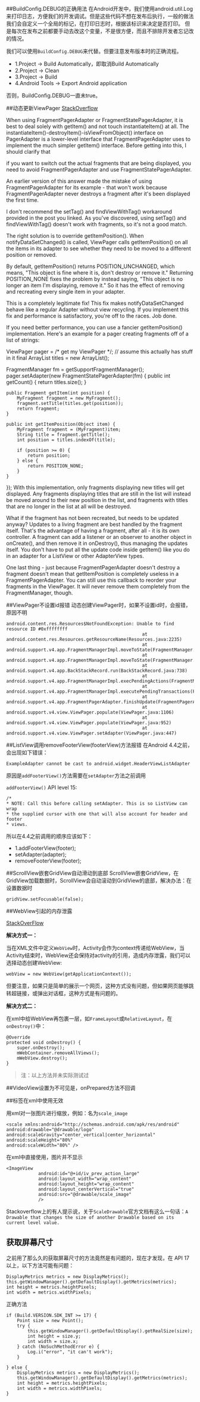 ##BuildConfig.DEBUG的正确用法
在Android开发中，我们使用android.util.Log来打印日志，方便我们的开发调试。但是这些代码不想在发布后执行，一般的做法我们会自定义一个全局的标记，在打印日志时，根据该标识来决定是否打印。
但是每次在发布之前都要手动去改这个变量，不是很方便，而且不排除开发者忘记改的情况。

我们可以使用`BuildConfig.DEBUG`来代替。但要注意发布版本时的正确流程。

- 1.Project -> Build Automatically，即取消Build Automatically
- 2.Project -> Clean
- 3.Project -> Build
- 4.Android Tools -> Export Android application

否则，BuildConfig.DEBUG一直未true。

##动态更新ViewPager
[StackOverflow](http://stackoverflow.com/questions/10849552/update-viewpager-dynamically/10852046#10852046)


When using FragmentPagerAdapter or FragmentStatePagerAdapter, it is best to deal solely with getItem() and not touch instantiateItem() at all. The instantiateItem()-destroyItem()-isViewFromObject() interface on PagerAdapter is a lower-level interface that FragmentPagerAdapter uses to implement the much simpler getItem() interface.
Before getting into this, I should clarify that

if you want to switch out the actual fragments that are being displayed, you need to avoid FragmentPagerAdapter and use FragmentStatePagerAdapter.

An earlier version of this answer made the mistake of using FragmentPagerAdapter for its example - that won't work because FragmentPagerAdapter never destroys a fragment after it's been displayed the first time.

I don't recommend the setTag() and findViewWithTag() workaround provided in the post you linked. As you've discovered, using setTag() and findViewWithTag() doesn't work with fragments, so it's not a good match.

The right solution is to override getItemPosition(). When notifyDataSetChanged() is called, ViewPager calls getItemPosition() on all the items in its adapter to see whether they need to be moved to a different position or removed.

By default, getItemPosition() returns POSITION_UNCHANGED, which means, "This object is fine where it is, don't destroy or remove it." Returning POSITION_NONE fixes the problem by instead saying, "This object is no longer an item I'm displaying, remove it." So it has the effect of removing and recreating every single item in your adapter.

This is a completely legitimate fix! This fix makes notifyDataSetChanged behave like a regular Adapter without view recycling. If you implement this fix and performance is satisfactory, you're off to the races. Job done.

If you need better performance, you can use a fancier getItemPosition() implementation. Here's an example for a pager creating fragments off of a list of strings:

ViewPager pager = /* get my ViewPager */;
// assume this actually has stuff in it
final ArrayList<String> titles = new ArrayList<String>();

FragmentManager fm = getSupportFragmentManager();
pager.setAdapter(new FragmentStatePagerAdapter(fm) {
    public int getCount() {
        return titles.size();
    }

    public Fragment getItem(int position) {
        MyFragment fragment = new MyFragment();
        fragment.setTitle(titles.get(position));
        return fragment;
    }

    public int getItemPosition(Object item) {
        MyFragment fragment = (MyFragment)item;
        String title = fragment.getTitle();
        int position = titles.indexOf(title);

        if (position >= 0) {
            return position;
        } else {
            return POSITION_NONE;
        }
    }
});
With this implementation, only fragments displaying new titles will get displayed. Any fragments displaying titles that are still in the list will instead be moved around to their new position in the list, and fragments with titles that are no longer in the list at all will be destroyed.

What if the fragment has not been recreated, but needs to be updated anyway? Updates to a living fragment are best handled by the fragment itself. That's the advantage of having a fragment, after all - it is its own controller. A fragment can add a listener or an observer to another object in onCreate(), and then remove it in onDestroy(), thus managing the updates itself. You don't have to put all the update code inside getItem() like you do in an adapter for a ListView or other AdapterView types.


One last thing - just because FragmentPagerAdapter doesn't destroy a fragment doesn't mean that getItemPosition is completely useless in a FragmentPagerAdapter. You can still use this callback to reorder your fragments in the ViewPager. It will never remove them completely from the FragmentManager, though.

##ViewPager不设置id报错
动态创建ViewPager时，如果不设置id时，会报错，原因不明
	
	android.content.res.Resources$NotFoundException: Unable to find resource ID #0xffffffff
                                                       at android.content.res.Resources.getResourceName(Resources.java:2235)
                                                       at android.support.v4.app.FragmentManagerImpl.moveToState(FragmentManager.java:1059)
                                                       at android.support.v4.app.FragmentManagerImpl.moveToState(FragmentManager.java:1248)
                                                       at android.support.v4.app.BackStackRecord.run(BackStackRecord.java:738)
                                                       at android.support.v4.app.FragmentManagerImpl.execPendingActions(FragmentManager.java:1613)
                                                       at android.support.v4.app.FragmentManagerImpl.executePendingTransactions(FragmentManager.java:570)
                                                       at android.support.v4.app.FragmentPagerAdapter.finishUpdate(FragmentPagerAdapter.java:141)
                                                       at android.support.v4.view.ViewPager.populate(ViewPager.java:1106)
                                                       at android.support.v4.view.ViewPager.populate(ViewPager.java:952)
                                                       at android.support.v4.view.ViewPager.setAdapter(ViewPager.java:447)
                                                       
                                                      
##ListView调用removeFooterView(footerView)方法报错
在Android 4.4之前，会出现如下错误：

	ExampleAdapter cannot be cast to android.widget.HeaderViewListAdapter
	
原因是`addFooterView()`方法需要在`setAdapter`方法之前调用

`addFooterView()` API level 15:

	/*
    * NOTE: Call this before calling setAdapter. This is so ListView can wrap
    * the supplied cursor with one that will also account for header and footer
    * views.
    
所以在4.4之前调用的顺序应该如下：

- 1.addFooterView(footer);
- setAdapter(adapter);
- removeFooterView(footer);

##ScrollView嵌套GridView自动滑动到底部
ScrollView嵌套GridView，在GridView加载数据时，ScrollView会自动滚动到GridView的底部，解决办法：在设置数据时

	gridView.setFocusable(false);
	
##WebView引起的内存泄露

[StackOverFlow](http://stackoverflow.com/questions/3130654/memory-leak-in-webview)

**解决方式一：**

当在XML文件中定义`WebView`时，Activity会作为context传递给WebView，当Activity结束时，WebView还会保持对activity的引用，造成内存泄露，我们可以选择动态创建WebView:

	webView = new WebView(getApplicationContext());
	
但要注意，如果只是简单的展示一个网页，这种方式没有问题，但如果网页能够跳转超链接，或弹出对话框，这种方式是有问题的。

**解决方式二：**

在xml中给WebView再包裹一层，如`FrameLayout`或`RelativeLayout`，在`onDestroy()`中：

	@Override
    protected void onDestroy() {
        super.onDestroy();
        mWebContainer.removeAllViews();
        mWebView.destroy();
    }
    
> 注：以上方法并未实际测试过

##VideoView设置为不可见是，onPrepared方法不回调

##<scale/>标签在xml中使用无效

用xml对一张图片进行缩放，例如：名为`scale_image`

	<scale xmlns:android="http://schemas.android.com/apk/res/android"
    android:drawable="@drawable/logo"
    android:scaleGravity="center_vertical|center_horizontal"
    android:scaleHeight="80%"
    android:scaleWidth="80%" />
    
在xml中直接使用，图片并不显示

	<ImageView
                android:id="@+id/iv_prev_action_large"
                android:layout_width="wrap_content"
                android:layout_height="wrap_content"
                android:layout_centerVertical="true"
                android:src="@drawable/scale_image"
                />
                
 Stackoverflow上的有人提示说，关于`ScaleDrawable`官方文档有这么一句话：`A Drawable that changes the size of another Drawable based on its current level value. `

## 获取屏幕尺寸
之前用了那么久的获取屏幕尺寸的方法竟然是有问题的，现在才发现，在 API 17 以上，以下方法可能有问题：

```
DisplayMetrics metrics = new DisplayMetrics();
this.getWindowManager().getDefaultDisplay().getMetrics(metrics);
int height = metrics.heightPixels;
int width = metrics.widthPixels;
```
正确方法
```
if (Build.VERSION.SDK_INT >= 17) {
	Point size = new Point();
	try {
		this.getWindowManager().getDefaultDisplay().getRealSize(size);
		int height = size.y;
		int width = size.x;
	} catch (NoSuchMethodError e) {
		Log.i("error", "it can't work");
	}

} else {
	DisplayMetrics metrics = new DisplayMetrics();
	this.getWindowManager().getDefaultDisplay().getMetrics(metrics);
	int height = metrics.heightPixels;
	int width = metrics.widthPixels;
}
```
